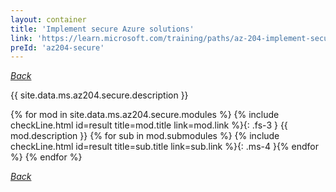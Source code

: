 ```yaml
---
layout: container
title: 'Implement secure Azure solutions'
link: 'https://learn.microsoft.com/training/paths/az-204-implement-secure-cloud-solutions/'
preId: 'az204-secure'
---
```

[_Back_](.)

{{ site.data.ms.az204.secure.description }}

<!-- {% assign counter = 0 %} {% assign result = page.preIds | append: "-" | append: counter %} -->
{% for mod in site.data.ms.az204.secure.modules %}<!-- {% assign counter = counter | plus: 1 %}{% assign result = page.preIds | append: "-" | append: counter %} -->
{% include checkLine.html id=result title=mod.title link=mod.link %}{: .fs-3 }
<span class="ms-4">{{ mod.description }}</span>
{% for sub in mod.submodules %}<!-- {% assign counter = counter | plus: 1 %}{% assign result = page.preIds | append: "-" | append: counter %} -->
{% include checkLine.html id=result title=sub.title link=sub.link %}{: .ms-4 }{% endfor %}
{% endfor %}

[_Back_](.)
